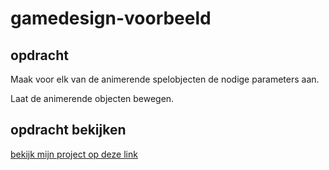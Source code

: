 # gamedesign-voorbeeld

## opdracht

Maak voor elk van de animerende spelobjecten de nodige parameters aan.

Laat de animerende objecten bewegen.

## opdracht bekijken

<a href="#">bekijk mijn project op deze link</a>